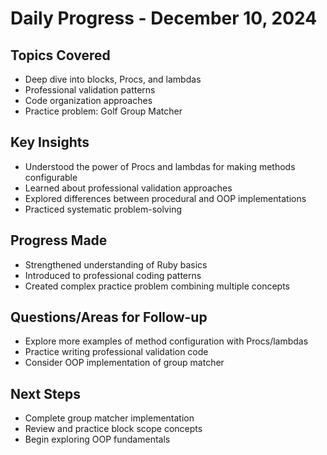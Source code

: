 # Daily Progress - December 10, 2024

## Topics Covered
- Deep dive into blocks, Procs, and lambdas
- Professional validation patterns
- Code organization approaches
- Practice problem: Golf Group Matcher

## Key Insights
- Understood the power of Procs and lambdas for making methods configurable
- Learned about professional validation approaches
- Explored differences between procedural and OOP implementations
- Practiced systematic problem-solving

## Progress Made
- Strengthened understanding of Ruby basics
- Introduced to professional coding patterns
- Created complex practice problem combining multiple concepts

## Questions/Areas for Follow-up
- Explore more examples of method configuration with Procs/lambdas
- Practice writing professional validation code
- Consider OOP implementation of group matcher

## Next Steps
- Complete group matcher implementation
- Review and practice block scope concepts
- Begin exploring OOP fundamentals